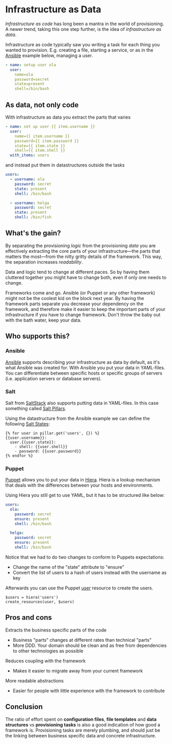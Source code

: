 Infrastructure as Data
======================

*Infrastructure as code* has long been a mantra in the world of provisioning. A newer trend, taking this one step further, is the idea of *infrastructure as data*.

Infrastructure as code typically saw you writing a task for each thing you wanted to provision. E.g. creating a file, starting a service, or as in the [Ansible](http://www.ansible.com/) example below, managing a user.

```yml
- name: setup user ola
  user:
    name=ola
    password=secret
    state=present
    shell=/bin/bash
```


## As data, not only code

With infrastructure as data you extract the parts that varies

```yml
- name: set up user {{ item.username }}
  user:
    name={{ item.username }}
    password={{ item.password }}
    state={{ item.state }}
    shell={{ item.shell }}
  with_items: users
```

and instead put them in datastructures outside the tasks

```yml
users:
  - username: ola
    password: secret
    state: present
    shell: /bin/bash

  - username: helga
    password: secret
    state: present
    shell: /bin/fish
```


## What's the gain?

By separating the provisioning _logic_ from the provisioning _data_ you are effectively extracting the core parts of your infrastructure—the parts that matters the most—from the nitty gritty details of the framework. This way, the separation increases _readability_.

Data and logic tend to change at different paces. So by having them cluttered together you might have to change both, even if only one needs to change.

Frameworks come and go. Ansible (or Puppet or any other framework) might not be the coolest kid on the block next year. By having the framework parts separate you decrease your dependency on the framework, and therefore make it easier to keep the important parts of your infrastructure if you have to change framework. Don't throw the baby out with the bath water, keep your data.


## Who supports this?

### Ansible

[Ansible](http://www.ansible.com/) supports describing your infrastructure as data by default, as it's what Ansible was created for. With Ansible you put your data in YAML-files. You can differentiate between specific hosts or specific groups of servers (i.e. application servers or database servers).

### Salt

Salt from [SaltStack](http://saltstack.com/) also supports putting data in YAML-files. In this case something called [Salt Pillars](https://docs.saltstack.com/en/latest/topics/tutorials/pillar.html).

Using the datastructure from the Ansible example we can define the following [Salt States](https://docs.saltstack.com/en/latest/topics/tutorials/starting_states.html):

```jinja
{% for user in pillar.get('users', {}) %}
{{user.username}}:
  user.{{user.state}}:
    - shell: {{user.shell}}
    - password: {{user.password}}
{% endfor %}
```

### Puppet

[Puppet](https://puppetlabs.com/) allows you to put your data in [Hiera](http://docs.puppetlabs.com/hiera/latest/). Hiera is a lookup mechanism that deals with the differences between your hosts and environments.

Using Hiera you still get to use YAML, but it has to be structured like below:

```yaml
users:
  ola:
    password: secret
    ensure: present
    shell: /bin/bash

  helga:
    password: secret
    ensure: present
    shell: /bin/bash
```

Notice that we had to do two changes to conform to Puppets expectations:
- Change the name of the "state" attribute to "ensure"
- Convert the list of users to a hash of users instead with the username as key

Afterwards you can use the Puppet [user](https://docs.puppetlabs.com/puppet/latest/reference/type.html#user) resource to create the users.

```puppet
$users = hiera('users')
create_resources(user, $users)
```

## Pros and cons

Extracts the business specific parts of the code
- Business "parts" changes at different rates than technical "parts"
- More DDD. Your domain should be clean and as free from dependencies to other technologies as possible

Reduces coupling with the framework
- Makes it easier to migrate away from your current framework

More readable abstractions
- Easier for people with little experience with the framework to contribute


## Conclusion

The ratio of effort spent on **configuration files**, **file templates** and **data structures** vs **provisioning tasks** is also a good indication of how good a framework is. Provisioning tasks are merely plumbing, and should just be the linking between business specific data and concrete infrastructure.
